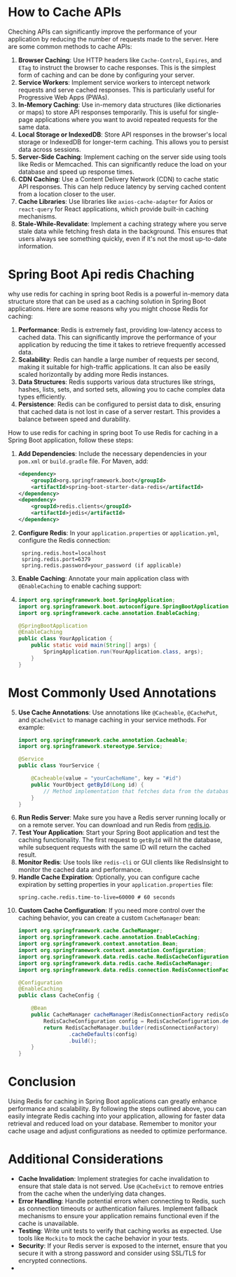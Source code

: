 # How to  Cache APIs
 Cheching APIs can significantly improve the performance of your application by reducing the number of requests made to the server. Here are some common methods to cache APIs:
 
1. **Browser Caching**: Use HTTP headers like `Cache-Control`, `Expires`, and `ETag` to instruct the browser to cache responses. This is the simplest form of caching and can be done by configuring your server.
2. **Service Workers**: Implement service workers to intercept network requests and serve cached responses. This is particularly useful for Progressive Web Apps (PWAs).
3. **In-Memory Caching**: Use in-memory data structures (like dictionaries or maps) to store API responses temporarily. This is useful for single-page applications where you want to avoid repeated requests for the same data.
4. **Local Storage or IndexedDB**: Store API responses in the browser's local storage or IndexedDB for longer-term caching. This allows you to persist data across sessions.
5. **Server-Side Caching**: Implement caching on the server side using tools like Redis or Memcached. This can significantly reduce the load on your database and speed up response times.
6. **CDN Caching**: Use a Content Delivery Network (CDN) to cache static API responses. This can help reduce latency by serving cached content from a location closer to the user.
7. **Cache Libraries**: Use libraries like `axios-cache-adapter` for Axios or `react-query` for React applications, which provide built-in caching mechanisms.
8. **Stale-While-Revalidate**: Implement a caching strategy where you serve stale data while fetching fresh data in the background. This ensures that users always see something quickly, even if it's not the most up-to-date information.

# Spring Boot Api redis Chaching
  why use redis for caching in spring boot
Redis is a powerful in-memory data structure store that can be used as a caching solution in Spring Boot applications. Here are some reasons why you might choose Redis for caching:
1. **Performance**: Redis is extremely fast, providing low-latency access to cached data. This can significantly improve the performance of your application by reducing the time it takes to retrieve frequently accessed data.
2. **Scalability**: Redis can handle a large number of requests per second, making it suitable for high-traffic applications. It can also be easily scaled horizontally by adding more Redis instances.
3. **Data Structures**: Redis supports various data structures like strings, hashes, lists, sets, and sorted sets, allowing you to cache complex data types efficiently.
4. **Persistence**: Redis can be configured to persist data to disk, ensuring that cached data is not lost in case of a server restart. This provides a balance between speed and durability.


How to use redis for caching in spring boot
To use Redis for caching in a Spring Boot application, follow these steps:
1. **Add Dependencies**: Include the necessary dependencies in your `pom.xml` or `build.gradle` file. For Maven, add:
   ```xml
   <dependency>
       <groupId>org.springframework.boot</groupId>
       <artifactId>spring-boot-starter-data-redis</artifactId>
   </dependency>
   <dependency>
       <groupId>redis.clients</groupId>
       <artifactId>jedis</artifactId>
   </dependency>
   ```
   
2. **Configure Redis**: In your `application.properties` or `application.yml`, configure the Redis connection:
   ```properties
    spring.redis.host=localhost
    spring.redis.port=6379
    spring.redis.password=your_password (if applicable)
    ```
3. **Enable Caching**: Annotate your main application class with `@EnableCaching` to enable caching support:
4. ```java
   import org.springframework.boot.SpringApplication;
   import org.springframework.boot.autoconfigure.SpringBootApplication;
   import org.springframework.cache.annotation.EnableCaching;

   @SpringBootApplication
   @EnableCaching
   public class YourApplication {
       public static void main(String[] args) {
           SpringApplication.run(YourApplication.class, args);
       }
   }
   ```
# Most Commonly Used Annotations
5. **Use Cache Annotations**: Use annotations like `@Cacheable`, `@CachePut`, and `@CacheEvict` to manage caching in your service methods. For example:
   ```java
   import org.springframework.cache.annotation.Cacheable;
   import org.springframework.stereotype.Service;

   @Service
   public class YourService {

       @Cacheable(value = "yourCacheName", key = "#id")
       public YourObject getById(Long id) {
           // Method implementation that fetches data from the database
       }
   }
   ```
6. **Run Redis Server**: Make sure you have a Redis server running locally or on a remote server. You can download and run Redis from [redis.io](https://redis.io/download).
7. **Test Your Application**: Start your Spring Boot application and test the caching functionality. The first request to `getById` will hit the database, while subsequent requests with the same ID will return the cached result.
8. **Monitor Redis**: Use tools like `redis-cli` or GUI clients like RedisInsight to monitor the cached data and performance.
9. **Handle Cache Expiration**: Optionally, you can configure cache expiration by setting properties in your `application.properties` file:
   ```properties
   spring.cache.redis.time-to-live=60000 # 60 seconds
   ```
10. **Custom Cache Configuration**: If you need more control over the caching behavior, you can create a custom `CacheManager` bean:
    ```java
    import org.springframework.cache.CacheManager;
    import org.springframework.cache.annotation.EnableCaching;
    import org.springframework.context.annotation.Bean;
    import org.springframework.context.annotation.Configuration;
    import org.springframework.data.redis.cache.RedisCacheConfiguration;
    import org.springframework.data.redis.cache.RedisCacheManager;
    import org.springframework.data.redis.connection.RedisConnectionFactory;

    @Configuration
    @EnableCaching
    public class CacheConfig {

        @Bean
        public CacheManager cacheManager(RedisConnectionFactory redisConnectionFactory) {
            RedisCacheConfiguration config = RedisCacheConfiguration.defaultCacheConfig();
            return RedisCacheManager.builder(redisConnectionFactory)
                    .cacheDefaults(config)
                    .build();
        }
    }
    ```
# Conclusion
Using Redis for caching in Spring Boot applications can greatly enhance performance and scalability. By following the steps outlined above, you can easily integrate Redis caching into your application, allowing for faster data retrieval and reduced load on your database. Remember to monitor your cache usage and adjust configurations as needed to optimize performance.
# Additional Considerations
- **Cache Invalidation**: Implement strategies for cache invalidation to ensure that stale data is not served. Use `@CacheEvict` to remove entries from the cache when the underlying data changes.
- **Error Handling**: Handle potential errors when connecting to Redis, such as connection timeouts or authentication failures. Implement fallback mechanisms to ensure your application remains functional even if the cache is unavailable.
- **Testing**: Write unit tests to verify that caching works as expected. Use tools like `Mockito` to mock the cache behavior in your tests.
- **Security**: If your Redis server is exposed to the internet, ensure that you secure it with a strong password and consider using SSL/TLS for encrypted connections.
- 
   